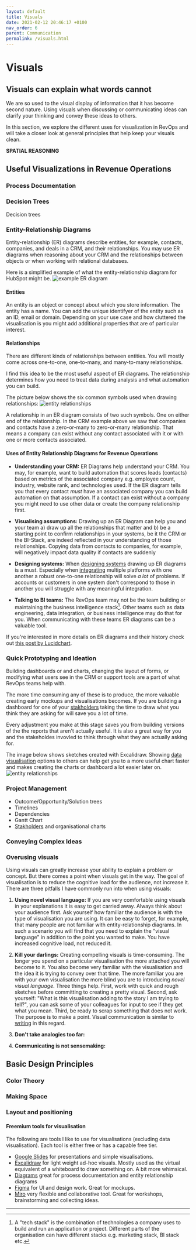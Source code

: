 ```yaml
---
layout: default
title: Visuals
date: 2021-02-12 20:46:17 +0100
nav_order: 6
parent: Communication
permalink: /visuals.html
---
```


# Visuals

## Visuals can explain what words cannot

We are so used to the visual display of information that it has become second nature. Using visuals when discussing or communicating ideas can clarify your thinking and convey these ideas to others.

In this section, we explore the different uses for visualization in RevOps and will take a closer look at general principles that help keep your visuals clean.

**SPATIAL REASONING**

## Useful Visualizations in Revenue Operations

### Process Documentation

### Decision Trees

Decision trees

### Entity-Relationship Diagrams

Entity-relationship (ER) diagrams describe entities, for example, contacts, companies, and deals in a CRM, and their relationships.
You may use ER diagrams when reasoning about your CRM and the relationships between objects or when working with relational databases.

Here is a simplified example of what the entity-relationship diagram for HubSpot might be.
![example ER diagram](/assets/img/erd.png)

#### Entities

An entity is an object or concept about which you store information. The entity has a name. You can add the unique identifyer of the entity such as an ID, email or domain. Depending on your use case and how cluttered the visualisation is you might add additional properties that are of particular interest.

#### Relationships

There are different kinds of relationships between entities. You will mostly come across one-to-one, one-to-many, and many-to-many relationships.

I find this idea to be the most useful aspect of ER diagrams. The relationship determines how you need to treat data during analysis and what automation you can build.

The picture below shows the six common symbols used when drawing relationships:
![entity relationships](/assets/img/ers.png)

A relationship in an ER diagram consists of two such symbols. One on either end of the relationship. In the CRM example above we saw that companies and contacts have a zero-or-many to zero-or-many relationship. That means a company can exist without any contact associated with it or with one or more contacts associated.

#### Uses of Entity Relationship Diagrams for Revenue Operations

- **Understanding your CRM:** ER Diagrams help understand your CRM. You may, for example, want to build automation that scores leads (contacts) based on metrics of the associated company e.g. employee count, industry, website rank, and technologies used. If the ER diagram tells you that every contact _must_ have an associated company you can build automation on that assumption. If a contact can exist without a company you might need to use other data or create the company relationship first.

- **Visualising assumptions:** Drawing up an ER Diagram can help you and your team a) draw up all the relationships that matter and b) be a starting point to confirm relationships in your systems, be it the CRM or the BI-Stack, are indeed reflected in your understanding of those relationships. Copying data from contacts to companies, for example, will negatively impact data quality if contacts are suddenly

- **Designing systems:** When [designing systems](https://revopsguide.net/design.html) drawing up ER diagrams is a must. Especially when [integrating](https://revopsguide.net/integrations.html) multiple platforms with one another a robust one-to-one relationship will solve _a lot_ of problems. If accounts or customers in one system don't correspond to those in another you will struggle with any meaningful integration.

- **Talking to BI teams:** The RevOps team may not be the team building or maintaining the business intelligence stack[^2]. Other teams such as data engineering, data integration, or business intelligence may do that for you.
  When communicating with these teams ER diagrams can be a valuable tool.

If you're interested in more details on ER diagrams and their history check out [this post by Lucidchart](https://www.lucidchart.com/pages/er-diagrams).

### Quick Prototyping and Ideation

Building dashboards or and charts, changing the layout of forms, or modifying what users see in the CRM or support tools are a part of what RevOps teams help with.

The more time consuming any of these is to produce, the more valuable creating early mockups and visualisations becomes. If you are building a dashboard for one of your [stakholders](https://revopsguide.net/stakeholders.html) taking the time to draw what you think they are asking for will save you a lot of time.

Every adjustment you make at this stage saves you from building versions of the the reports that aren't actually useful. It is also a great way for you and the stakeholdes invovled to think through what they are actually asking for.

The image below shows sketches created with Excalidraw. Showing [data visualisation](https://revopsguide.net/visualising-data.html) options to others can help get you to a more useful chart faster and makes creating the charts or dashboard a lot easier later on.
![entity relationships](/assets/img/sketches.png)

### Project Management

- Outcome/Opportunity/Solution trees
- Timelines
- Dependencies
- Gantt Chart
- [Stakholders](https://revopsguide.net/stakeholders.html) and organisational charts

### Conveying Complex Ideas

### Overusing visuals

Using visuals can greatly increase your ability to explain a problem or concept. But there comes a point when visuals get in the way. The goal of visualisation is to reduce the cognitive load for the audience, not increase it.
There are three pitfalls I have commonly run into when using visuals:

1. **Using novel visual language:** If you are very comfortable using visuals in your explanations it is easy to get carried away. Always think about your audience first. Ask yourself how familiar the audience is with the type of visualisation you are using. It can be easy to forget, for example, that many people are not familiar with entity-relationship diagrams. In such a scenario you will find that you need to explain the "visual language" in addition to the point you wanted to make. You have increased cognitive load, not reduced it.

2. **Kill your darlings:** Creating compelling visuals is time-consuming. The longer you spend on a particular visualisation the more attached you will become to it. You also become very familiar with the visualisation and the idea it is trying to convey over that time. The more familiar you are with your own visualisation the more blind you are to introducing _novel visual language_. Three things help. First, work with quick and rough sketches before committing to creating a pretty visual. Second, ask yourself: "What is this visualisation adding to the story I am trying to tell?", you can ask some of your colleagues for input to see if they get what you mean. Third, be ready to scrap something that does not work. The purpose is to make a point. Visual communication is similar to [writing](https://revopsguide.net/writing.html#basic-principles-of-effective-writing) in this regard.

3. **Don't take analogies too far:**

4. **Communicating is not sensemaking:**

## Basic Design Principles

### Color Theory

### Making Space

### Layout and positioning

#### Freemium tools for visualisation

The following are tools I like to use for visualisations (excluding data visualisation).
Each tool is either free or has a capable free tier.

- [Google Slides](https://docs.google.com/presentation) for presentations and simple visualisations.
- [Excalidraw](https://excalidraw.com/) for light weight ad-hoc visuals. Mostly used as the virtual equivalent of a whiteboard to draw something on. A bit more whimsical.
- [Diagrams](https://www.diagrams.net/) great for process documentation and entity relationship diagrams
- [Figma](https://www.figma.com/) for UI and design work. Great for mockups.
- [Miro](https://miro.com/) very flexible and collaborative tool. Great for workshops, brainstorming and collecting ideas.

---

[^1]: There is compelling evidence that learning styles such as being a "visual learner" do not exist. As this (and other studies) show: [Learning Styles: Concepts and Evidence Harold Pashler, Mark McDaniel, Doug Rohrer, and Robert Bjork](https://www.trans-pareo.com/uploads/4/5/3/5/4535377/learningstylesstudy.pdf).
[^2]: A "tech stack" is the combination of technologies a company uses to build and run an application or project. Different parts of the organisation can have different stacks e.g. marketing stack, BI stack etc.
